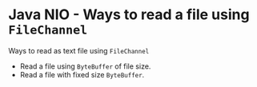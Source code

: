 # Java NIO - Ways to read a file using `FileChannel`

Ways to read as text file using `FileChannel`

* Read a file using `ByteBuffer` of file size.
* Read a file with fixed size `ByteBuffer`.